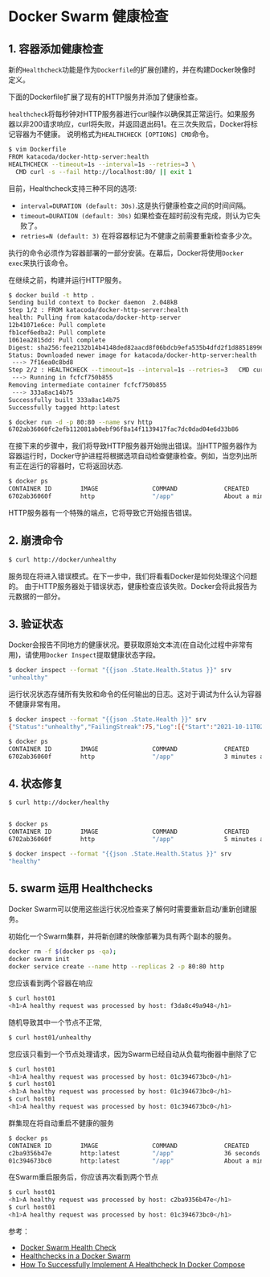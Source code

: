 # Docker Swarm 健康检查

## 1. 容器添加健康检查
新的`Healthcheck`功能是作为`Dockerfile`的扩展创建的，并在构建Docker映像时定义。

下面的Dockerfile扩展了现有的HTTP服务并添加了健康检查。

`healthcheck`将每秒钟对HTTP服务器进行curl操作以确保其正常运行。如果服务器以非200请求响应，curl将失败，并返回退出码1。在三次失败后，Docker将标记容器为不健康。
说明格式为`HEALTHCHECK [OPTIONS] CMD`命令。

```bash
$ vim Dockerfile
FROM katacoda/docker-http-server:health
HEALTHCHECK --timeout=1s --interval=1s --retries=3 \
  CMD curl -s --fail http://localhost:80/ || exit 1
```
目前，Healthcheck支持三种不同的选项:

 - `interval=DURATION (default: 30s)`.这是执行健康检查之间的时间间隔。
 - `timeout=DURATION (default: 30s)` 如果检查在超时前没有完成，则认为它失败了。
 - `retries=N (default: 3)` 在将容器标记为不健康之前需要重新检查多少次。

执行的命令必须作为容器部署的一部分安装。在幕后，Docker将使用`Docker exec`来执行该命令。

在继续之前，构建并运行HTTP服务。

```bash
$ docker build -t http .
Sending build context to Docker daemon  2.048kB
Step 1/2 : FROM katacoda/docker-http-server:health
health: Pulling from katacoda/docker-http-server
12b41071e6ce: Pull complete 
fb1cef6edba2: Pull complete 
1061ea2815dd: Pull complete 
Digest: sha256:fee2132b14b4148ded82aacd8f06bdcb9efa535b4dfd2f1d88518996f4b2fb1d
Status: Downloaded newer image for katacoda/docker-http-server:health
 ---> 7f16ea0c8bd8
Step 2/2 : HEALTHCHECK --timeout=1s --interval=1s --retries=3   CMD curl -s --fail http://localhost:80/ || exit 1
 ---> Running in fcfcf750b855
Removing intermediate container fcfcf750b855
 ---> 333a8ac14b75
Successfully built 333a8ac14b75
Successfully tagged http:latest
```

```bash
$ docker run -d -p 80:80 --name srv http
6702ab36060fc2efb112081ab0ebf96f8a14f1139417fac7dc0dad04e6d33b86
```
在接下来的步骤中，我们将导致HTTP服务器开始抛出错误。当HTTP服务器作为容器运行时，Docker守护进程将根据选项自动检查健康检查。例如，当您列出所有正在运行的容器时，它将返回状态.

```bash
$ docker ps
CONTAINER ID        IMAGE               COMMAND             CREATED              STATUS                        PORTS                NAMES
6702ab36060f        http                "/app"              About a minute ago   Up About a minute (healthy)   0.0.0.0:80->80/tcp   srv
```
HTTP服务器有一个特殊的端点，它将导致它开始报告错误。
## 2. 崩溃命令
```bash
$ curl http://docker/unhealthy
```
服务现在将进入错误模式。在下一步中，我们将看看Docker是如何处理这个问题的。
由于HTTP服务器处于错误状态，健康检查应该失败。Docker会将此报告为元数据的一部分。

## 3. 验证状态
Docker会报告不同地方的健康状况。要获取原始文本流(在自动化过程中非常有用)，请使用`Docker Inspect`提取健康状态字段。

```bash
$ docker inspect --format "{{json .State.Health.Status }}" srv
"unhealthy"
```

运行状况状态存储所有失败和命令的任何输出的日志。这对于调试为什么认为容器不健康非常有用。

```bash
$ docker inspect --format "{{json .State.Health }}" srv
{"Status":"unhealthy","FailingStreak":75,"Log":[{"Start":"2021-10-11T02:19:07.166147032Z","End":"2021-10-11T02:19:07.233788055Z","ExitCode":1,"Output":""},{"Start":"2021-10-11T02:19:08.253738183Z","End":"2021-10-11T02:19:08.333500914Z","ExitCode":1,"Output":""},{"Start":"2021-10-11T02:19:09.354272859Z","End":"2021-10-11T02:19:09.436257557Z","ExitCode":1,"Output":""},{"Start":"2021-10-11T02:19:10.508515556Z","End":"2021-10-11T02:19:10.571064095Z","ExitCode":1,"Output":""},{"Start":"2021-10-11T02:19:11.590597522Z","End":"2021-10-11T02:19:11.663932528Z","ExitCode":1,"Output":""}]}
```

```bash
$ docker ps
CONTAINER ID        IMAGE               COMMAND             CREATED             STATUS                     PORTS                NAMES
6702ab36060f        http                "/app"              3 minutes ago       Up 3 minutes (unhealthy)   0.0.0.0:80->80/tcp   srv
```
## 4. 状态修复
```bash
$ curl http://docker/healthy


$ docker ps
CONTAINER ID        IMAGE               COMMAND             CREATED             STATUS                   PORTS                NAMES
6702ab36060f        http                "/app"              5 minutes ago       Up 5 minutes (healthy)   0.0.0.0:80->80/tcp   srv

$ docker inspect --format "{{json .State.Health.Status }}" srv
"healthy"
```
## 5. swarm 运用 Healthchecks
Docker Swarm可以使用这些运行状况检查来了解何时需要重新启动/重新创建服务。

初始化一个Swarm集群，并将新创建的映像部署为具有两个副本的服务。

```bash
docker rm -f $(docker ps -qa); 
docker swarm init
docker service create --name http --replicas 2 -p 80:80 http
```
您应该看到两个容器在响应

```bash
$ curl host01
<h1>A healthy request was processed by host: f3da8c49a948</h1>
```
随机导致其中一个节点不正常,

```bash
$ curl host01/unhealthy
```
您应该只看到一个节点处理请求，因为Swarm已经自动从负载均衡器中删除了它

```bash
$ curl host01
<h1>A healthy request was processed by host: 01c394673bc0</h1>
$ curl host01
<h1>A healthy request was processed by host: 01c394673bc0</h1>
$ curl host01
<h1>A healthy request was processed by host: 01c394673bc0</h1>
```
群集现在将自动重启不健康的服务

```bash
$ docker ps
CONTAINER ID        IMAGE               COMMAND             CREATED              STATUS                        PORTS               NAMES
c2ba9356b47e        http:latest         "/app"              36 seconds ago       Up 30 seconds (healthy)       80/tcp              http.2.kg7bky9gy65r77ym7dkoxke84
01c394673bc0        http:latest         "/app"              About a minute ago   Up About a minute (healthy)   80/tcp              http.1.jit13g50cohbsv3qa1ht3o9h1
```
在Swarm重启服务后，你应该再次看到两个节点

```bash
$ curl host01
<h1>A healthy request was processed by host: c2ba9356b47e</h1>
$ curl host01
<h1>A healthy request was processed by host: 01c394673bc0</h1>
```

参考：

 - [Docker Swarm Health Check](https://bobcares.com/blog/docker-swarm-health-check/)
 - [Healthchecks in a Docker Swarm](https://statusq.org/archives/2022/02/01/10830/)
 - [How To Successfully Implement A Healthcheck In Docker Compose](https://medium.com/geekculture/how-to-successfully-implement-a-healthcheck-in-docker-compose-efced60bc08e)
